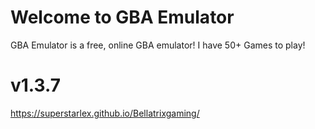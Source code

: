 # Welcome to GBA Emulator

GBA Emulator is a free, online GBA emulator! I have 50+ Games to play!

# v1.3.7


https://superstarlex.github.io/Bellatrixgaming/
